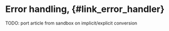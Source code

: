 <!---
 Copyright (c) 2017 vargaconsulting, Toronto,ON Canada
 Author: Varga, Steven <steven@vargaconsulting.ca>
--->


Error handling,   {#link_error_handler}
============================================================
TODO: port article from sandbox on implicit/explicit conversion



